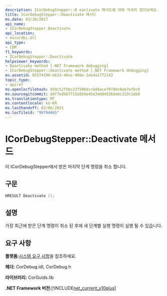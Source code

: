```yaml
---
description: ICorDebugStepper::D eactivate 메서드에 대해 자세히 알아보세요.
title: ICorDebugStepper::Deactivate 메서드
ms.date: 03/30/2017
api_name:
- ICorDebugStepper.Deactivate
api_location:
- mscordbi.dll
api_type:
- COM
f1_keywords:
- ICorDebugStepper::Deactivate
helpviewer_keywords:
- Deactivate method [.NET Framework debugging]
- ICorDebugStepper::Deactivate method [.NET Framework debugging]
ms.assetid: 855f4199-b62d-40ce-998e-1eb4a1772142
topic_type:
- apiref
ms.openlocfilehash: 039c52f5bc237506dcc648ace70789c8eb7ef8c9
ms.sourcegitcommit: ddf7edb67715a5b9a45e3dd44536dabc153c1de0
ms.translationtype: MT
ms.contentlocale: ko-KR
ms.lasthandoff: 02/06/2021
ms.locfileid: "99794665"
---
```

# <a name="icordebugstepperdeactivate-method"></a>ICorDebugStepper::Deactivate 메서드

이 ICorDebugStepper에서 받은 마지막 단계 명령을 취소 합니다.  
  
## <a name="syntax"></a>구문  
  
```cpp  
HRESULT Deactivate ();  
```  
  
## <a name="remarks"></a>설명  

 가장 최근에 받은 단계 명령이 취소 된 후에 새 단계별 실행 명령이 실행 될 수 있습니다.  
  
## <a name="requirements"></a>요구 사항  

 **플랫폼:**[시스템 요구 사항](../../get-started/system-requirements.md)을 참조하세요.  
  
 **헤더:** CorDebug.idl, CorDebug.h  
  
 **라이브러리:** CorGuids.lib  
  
 **.NET Framework 버전:**[!INCLUDE[net_current_v10plus](../../../../includes/net-current-v10plus-md.md)]
